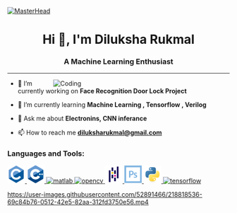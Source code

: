 
[![MasterHead](https://indoanalytica.com/static/images/bannerr.gif)]([https://rishavchanda.io](https://indoanalytica.com/static/images/bannerr.gif))

<h1 align="center">Hi 👋, I'm Diluksha Rukmal</h1>
<h3 align="center">A Machine Learning Enthusiast</h3>

---

<img align="right" alt="Coding" width="400" src="https://c.tenor.com/YNqsJbmb_yMAAAAd/coding.gif">

- 🔭 I’m currently working on **Face Recognition Door Lock Project**

- 🌱 I’m currently learning **Machine Learning , Tensorflow , Verilog**

- 💬 Ask me about **Electronins, CNN inferance**

- 📫 How to reach me **diluksharukmal@gmail.com**

<p align="left">
</p>

<h3 align="left">Languages and Tools:</h3>
<p align="left"> <a href="https://www.cprogramming.com/" target="_blank" rel="noreferrer"> <img src="https://raw.githubusercontent.com/devicons/devicon/master/icons/c/c-original.svg" alt="c" width="40" height="40"/> </a> <a href="https://www.w3schools.com/cpp/" target="_blank" rel="noreferrer"> <img src="https://raw.githubusercontent.com/devicons/devicon/master/icons/cplusplus/cplusplus-original.svg" alt="cplusplus" width="40" height="40"/> </a> <a href="https://www.mathworks.com/" target="_blank" rel="noreferrer"> <img src="https://upload.wikimedia.org/wikipedia/commons/2/21/Matlab_Logo.png" alt="matlab" width="40" height="40"/> </a> <a href="https://opencv.org/" target="_blank" rel="noreferrer"> <img src="https://www.vectorlogo.zone/logos/opencv/opencv-icon.svg" alt="opencv" width="40" height="40"/> </a> <a href="https://pandas.pydata.org/" target="_blank" rel="noreferrer"> <img src="https://raw.githubusercontent.com/devicons/devicon/2ae2a900d2f041da66e950e4d48052658d850630/icons/pandas/pandas-original.svg" alt="pandas" width="40" height="40"/> </a> <a href="https://www.photoshop.com/en" target="_blank" rel="noreferrer"> <img src="https://raw.githubusercontent.com/devicons/devicon/master/icons/photoshop/photoshop-line.svg" alt="photoshop" width="40" height="40"/> </a> <a href="https://www.python.org" target="_blank" rel="noreferrer"> <img src="https://raw.githubusercontent.com/devicons/devicon/master/icons/python/python-original.svg" alt="python" width="40" height="40"/> </a> <a href="https://www.tensorflow.org" target="_blank" rel="noreferrer"> <img src="https://www.vectorlogo.zone/logos/tensorflow/tensorflow-icon.svg" alt="tensorflow" width="40" height="40"/> </a> </p>



https://user-images.githubusercontent.com/52891466/218818536-69c84b76-0512-42e5-82aa-312fd3750e56.mp4


